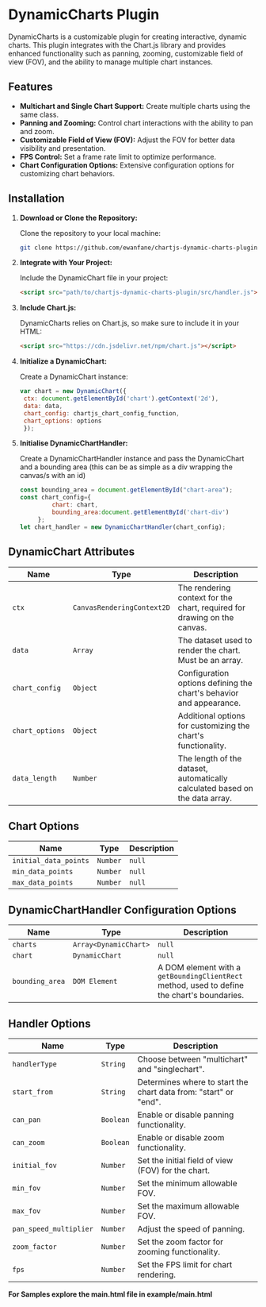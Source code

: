 # DynamicCharts Plugin

DynamicCharts is a customizable plugin for creating interactive, dynamic charts. This plugin integrates with the Chart.js library and provides enhanced functionality such as panning, zooming, customizable field of view (FOV), and the ability to manage multiple chart instances.

## Features

- **Multichart and Single Chart Support:** Create multiple charts using the same class.
- **Panning and Zooming:** Control chart interactions with the ability to pan and zoom.
- **Customizable Field of View (FOV):** Adjust the FOV for better data visibility and presentation.
- **FPS Control:** Set a frame rate limit to optimize performance.
- **Chart Configuration Options:** Extensive configuration options for customizing chart behaviors.

## Installation

1. **Download or Clone the Repository:**

   Clone the repository to your local machine:

   ```bash
   git clone https://github.com/ewanfane/chartjs-dynamic-charts-plugin
   ```

2. **Integrate with Your Project:**
   
   Include the DynamicChart file in your project:

   ```html
   <script src="path/to/chartjs-dynamic-charts-plugin/src/handler.js"></script>
   ```

3. **Include Chart.js:**

   DynamicCharts relies on Chart.js, so make sure to include it in your HTML:

   ```html
   <script src="https://cdn.jsdelivr.net/npm/chart.js"></script>
   ```

4. **Initialize a DynamicChart:**

   Create a DynamicChart instance:

   ```js
   var chart = new DynamicChart({
    ctx: document.getElementById('chart').getContext('2d'),
    data: data,
    chart_config: chartjs_chart_config_function,
    chart_options: options
    });
   ```

5. **Initialise DynamicChartHandler:**

   Create a DynamicChartHandler instance and pass the DynamicChart and a bounding area (this can be as simple as a div wrapping the canvas/s with an id)

   ```js
   const bounding_area = document.getElementById("chart-area");
   const chart_config={
            chart: chart,
            bounding_area:document.getElementById('chart-div')
        };
   let chart_handler = new DynamicChartHandler(chart_config);
   ```


## DynamicChart Attributes

| Name               | Type                        | Description                                                           |
|--------------------|-----------------------------|-----------------------------------------------------------------------|
| `ctx`              | `CanvasRenderingContext2D`   | The rendering context for the chart, required for drawing on the canvas. |
| `data`             | `Array`                     | The dataset used to render the chart. Must be an array.                |
| `chart_config`     | `Object`                    | Configuration options defining the chart's behavior and appearance.    |
| `chart_options`    | `Object`                    | Additional options for customizing the chart's functionality.          |
| `data_length`      | `Number`                    | The length of the dataset, automatically calculated based on the data array. |

## Chart Options

| Name               | Type    | Description                                      |
|--------------------|---------|--------------------------------------------------|
| `initial_data_points` | `Number` | `null`                                           |
| `min_data_points`    | `Number` | `null`                                           |
| `max_data_points`    | `Number` | `null`                                           |

## DynamicChartHandler Configuration Options

| Name               | Type                     | Description                                                   |
|--------------------|--------------------------|---------------------------------------------------------------|
| `charts`           | `Array<DynamicChart>`     | `null`                                                        |
| `chart`            | `DynamicChart`            | `null`                                                        |
| `bounding_area`    | `DOM Element`             | A DOM element with a `getBoundingClientRect` method, used to define the chart's boundaries. |

## Handler Options

| Name                   | Type     | Description                                      |
|------------------------|----------|--------------------------------------------------|
| `handlerType`          | `String` | Choose between "multichart" and "singlechart".   |
| `start_from`           | `String` | Determines where to start the chart data from: "start" or "end". |
| `can_pan`              | `Boolean`| Enable or disable panning functionality.         |
| `can_zoom`             | `Boolean`| Enable or disable zoom functionality.            |
| `initial_fov`          | `Number` | Set the initial field of view (FOV) for the chart. |
| `min_fov`              | `Number` | Set the minimum allowable FOV.                   |
| `max_fov`              | `Number` | Set the maximum allowable FOV.                   |
| `pan_speed_multiplier` | `Number` | Adjust the speed of panning.                     |
| `zoom_factor`          | `Number` | Set the zoom factor for zooming functionality.   |
| `fps`                  | `Number` | Set the FPS limit for chart rendering.           |

   

**For Samples explore the main.html file in example/main.html**




